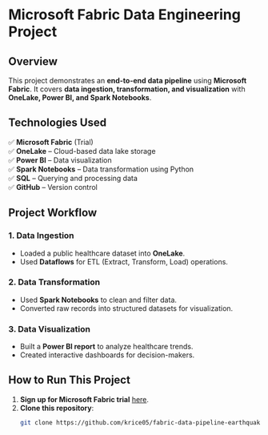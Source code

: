 # Microsoft Fabric Data Engineering Project  

## Overview  
This project demonstrates an **end-to-end data pipeline** using **Microsoft Fabric**. It covers **data ingestion, transformation, and visualization** with **OneLake, Power BI, and Spark Notebooks**.  

## Technologies Used  
✅ **Microsoft Fabric** (Trial)  
✅ **OneLake** – Cloud-based data lake storage  
✅ **Power BI** – Data visualization  
✅ **Spark Notebooks** – Data transformation using Python  
✅ **SQL** – Querying and processing data  
✅ **GitHub** – Version control  

## Project Workflow  
### **1. Data Ingestion**  
- Loaded a public healthcare dataset into **OneLake**.  
- Used **Dataflows** for ETL (Extract, Transform, Load) operations.  

### **2. Data Transformation**  
- Used **Spark Notebooks** to clean and filter data.  
- Converted raw records into structured datasets for visualization.  

### **3. Data Visualization**  
- Built a **Power BI report** to analyze healthcare trends.  
- Created interactive dashboards for decision-makers.  

## How to Run This Project  
1. **Sign up for Microsoft Fabric trial** [here](https://app.fabric.microsoft.com/home?experience=fabric-developer).  
2. **Clone this repository**:  
   ```sh
   git clone https://github.com/krice05/fabric-data-pipeline-earthquake.git
